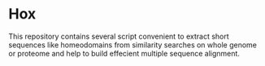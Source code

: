 Hox
===
This repository contains several script convenient to extract short sequences like homeodomains from similarity searches 
on whole genome or proteome and help to build effecient multiple sequence alignment. 
